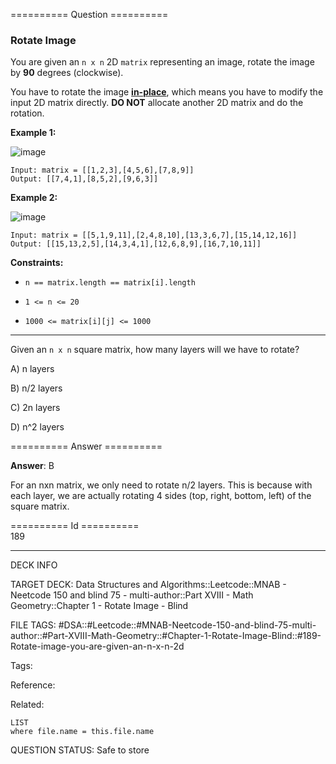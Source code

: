 ========== Question ==========  

### Rotate Image

You are given an `n x n` 2D `matrix` representing an image, rotate the image by **90** degrees (clockwise).

You have to rotate the image **[in-place](https://en.wikipedia.org/wiki/In-place_algorithm)**, which means you have to modify the input 2D matrix directly. **DO NOT** allocate another 2D matrix and do the rotation.

**Example 1:**

![image](https://imagedelivery.net/CLfkmk9Wzy8_9HRyug4EVA/0e39a867-7e9c-4189-2b4e-1f6335868600/public)

```
Input: matrix = [[1,2,3],[4,5,6],[7,8,9]]
Output: [[7,4,1],[8,5,2],[9,6,3]]
```

**Example 2:**

![image](https://imagedelivery.net/CLfkmk9Wzy8_9HRyug4EVA/a7e0dfba-646e-423e-2c4e-a6f0dfc2a500/public)

```
Input: matrix = [[5,1,9,11],[2,4,8,10],[13,3,6,7],[15,14,12,16]]
Output: [[15,13,2,5],[14,3,4,1],[12,6,8,9],[16,7,10,11]]
```

**Constraints:**

-   `n == matrix.length == matrix[i].length`

-   `1 <= n <= 20`

-   `1000 <= matrix[i][j] <= 1000`

---

Given an `n x n` square matrix, how many layers will we have to rotate?

A) n layers

B) n/2 layers

C) 2n layers

D) n^2 layers  

========== Answer ==========  

**Answer**: B

For an nxn matrix, we only need to rotate n/2 layers. This is because with each layer, we are actually rotating 4 sides (top, right, bottom, left) of the square matrix.

========== Id ==========  
189

---

DECK INFO

TARGET DECK: Data Structures and Algorithms::Leetcode::MNAB - Neetcode 150 and blind 75 - multi-author::Part XVIII - Math Geometry::Chapter 1 - Rotate Image - Blind

FILE TAGS: #DSA::#Leetcode::#MNAB-Neetcode-150-and-blind-75-multi-author::#Part-XVIII-Math-Geometry::#Chapter-1-Rotate-Image-Blind::#189-Rotate-image-you-are-given-an-n-x-n-2d

Tags:

Reference:

Related:

```dataview
LIST
where file.name = this.file.name
```
QUESTION STATUS: Safe to store
